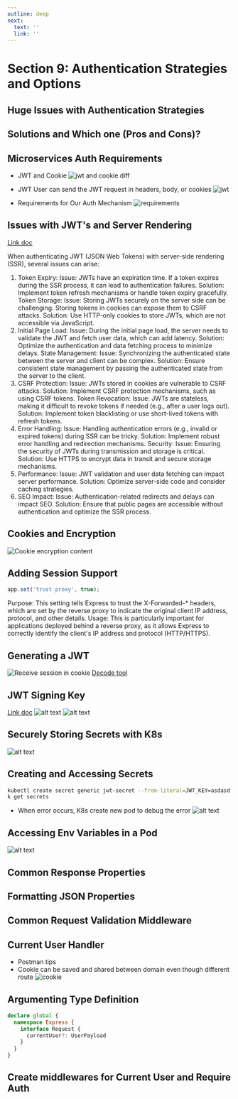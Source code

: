 ```yaml
---
outline: deep
next:
  text: ''
  link: ''
---
```


# Section 9: Authentication Strategies and Options

## Huge Issues with Authentication Strategies

## Solutions and Which one (Pros and Cons)?

## Microservices Auth Requirements

  - JWT and Cookie
  ![jwt and cookie diff](./img/image.png)
  
  - JWT
  User can send the JWT request in headers, body, or cookies
  ![jwt](./img/image-2.png)
  
  - Requirements for Our Auth Mechanism
  ![requirements](./img/image-1.png)

## Issues with JWT's and Server Rendering

[Link doc](https://app.diagrams.net/#G1ZG5KtVPLoUBeHreC0YvpTEz9h763V5zr#%7B%22pageId%22%3A%22UtyN2U86ch3xbWobAUom%22%7D)

When authenticating JWT (JSON Web Tokens) with server-side rendering (SSR), several issues can arise:
1. Token Expiry:
Issue: JWTs have an expiration time. If a token expires during the SSR process, it can lead to authentication failures.
Solution: Implement token refresh mechanisms or handle token expiry gracefully.
Token Storage:
Issue: Storing JWTs securely on the server side can be challenging. Storing tokens in cookies can expose them to CSRF attacks.
Solution: Use HTTP-only cookies to store JWTs, which are not accessible via JavaScript.
3. Initial Page Load:
Issue: During the initial page load, the server needs to validate the JWT and fetch user data, which can add latency.
Solution: Optimize the authentication and data fetching process to minimize delays.
State Management:
Issue: Synchronizing the authenticated state between the server and client can be complex.
Solution: Ensure consistent state management by passing the authenticated state from the server to the client.
5. CSRF Protection:
Issue: JWTs stored in cookies are vulnerable to CSRF attacks.
Solution: Implement CSRF protection mechanisms, such as using CSRF tokens.
Token Revocation:
Issue: JWTs are stateless, making it difficult to revoke tokens if needed (e.g., after a user logs out).
Solution: Implement token blacklisting or use short-lived tokens with refresh tokens.
7. Error Handling:
Issue: Handling authentication errors (e.g., invalid or expired tokens) during SSR can be tricky.
Solution: Implement robust error handling and redirection mechanisms.
Security:
Issue: Ensuring the security of JWTs during transmission and storage is critical.
Solution: Use HTTPS to encrypt data in transit and secure storage mechanisms.
9. Performance:
Issue: JWT validation and user data fetching can impact server performance.
Solution: Optimize server-side code and consider caching strategies.
10. SEO Impact:
Issue: Authentication-related redirects and delays can impact SEO.
Solution: Ensure that public pages are accessible without authentication and optimize the SSR process.

## Cookies and Encryption
![Cookie encryption content](./img/image-3.png)

## Adding Session Support
```ts
app.set('trust proxy', true);
```
Purpose: This setting tells Express to trust the X-Forwarded-* headers, which are set by the reverse proxy to indicate the original client IP address, protocol, and other details.
Usage: This is particularly important for applications deployed behind a reverse proxy, as it allows Express to correctly identify the client's IP address and protocol (HTTP/HTTPS).

## Generating a JWT
![Receive session in cookie](./img/image-4.png)
[Decode tool](https://www.base64decode.org/)

## JWT Signing Key
[Link doc](https://app.diagrams.net/#G1-Dd9YYnqaUduYdklZe6CTOZ1moUh2gH-#%7B%22pageId%22%3A%22RIi8Pw8IikuQeiF8Qr2n%22%7D)
![alt text](./img/image-5.png)
![alt text](./img/image-6.png)

## Securely Storing Secrets with K8s
![alt text](./img/image-7.png)

## Creating and Accessing Secrets
```bash
kubectl create secret generic jwt-secret --from-literal=JWT_KEY=asdasd
k get secrets
```

 - When error occurs, K8s create new pod to debug the error
 ![alt text](./img/image-8.png)

## Accessing Env Variables in a Pod
![alt text](./img/image-9.png)

## Common Response Properties
## Formatting JSON Properties
## Common Request Validation Middleware
## Current User Handler

 - Postman tips
  - Cookie can be saved and shared between domain even though different route
  ![cookie](./img/image-10.png)

## Argumenting Type Definition
  ```typescript
  declare global {
    namespace Express {
      interface Request {
        currentUser?: UserPayload
      }
    }
  }
  ```

## Create middlewares for Current User and Require Auth
